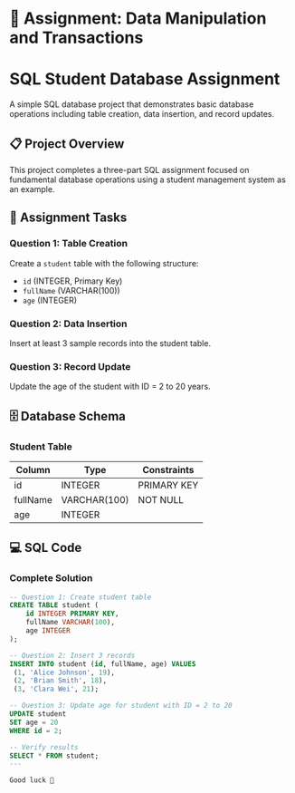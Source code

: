 # 📝 Assignment: Data Manipulation and Transactions

# SQL Student Database Assignment

A simple SQL database project that demonstrates basic database operations including table creation, data insertion, and record updates.

## 📋 Project Overview

This project completes a three-part SQL assignment focused on fundamental database operations using a student management system as an example.

## 🎯 Assignment Tasks

### Question 1: Table Creation
Create a `student` table with the following structure:
- `id` (INTEGER, Primary Key)
- `fullName` (VARCHAR(100))
- `age` (INTEGER)

### Question 2: Data Insertion
Insert at least 3 sample records into the student table.

### Question 3: Record Update
Update the age of the student with ID = 2 to 20 years.

## 🗄️ Database Schema

### Student Table
| Column | Type | Constraints |
|--------|------|-------------|
| id | INTEGER | PRIMARY KEY |
| fullName | VARCHAR(100) | NOT NULL |
| age | INTEGER | |

## 💻 SQL Code

### Complete Solution
```sql
-- Question 1: Create student table
CREATE TABLE student (
    id INTEGER PRIMARY KEY,
    fullName VARCHAR(100),
    age INTEGER
);

-- Question 2: Insert 3 records
INSERT INTO student (id, fullName, age) VALUES 
 (1, 'Alice Johnson', 19),
 (2, 'Brian Smith', 18),
 (3, 'Clara Wei', 21);

-- Question 3: Update age for student with ID = 2 to 20
UPDATE student 
SET age = 20 
WHERE id = 2;

-- Verify results
SELECT * FROM student;
---

Good luck 🚀
